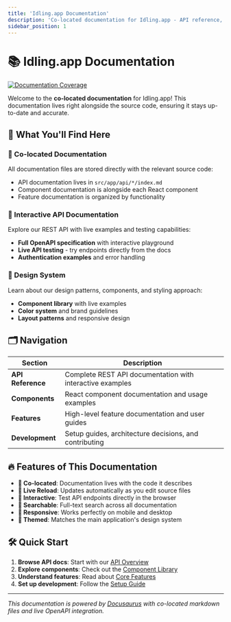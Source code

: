 ```yaml
---
title: 'Idling.app Documentation'
description: 'Co-located documentation for Idling.app - API reference, components, and development guides'
sidebar_position: 1
---
```


# 📚 Idling.app Documentation

[![Documentation Coverage](https://img.shields.io/badge/Documentation%20Coverage-1.8%25-red?style=flat&logo=gitbook&logoColor=white)](https://underwood-inc.github.io/idling.app__UI/)

Welcome to the **co-located documentation** for Idling.app! This documentation lives right alongside the source code, ensuring it stays up-to-date and accurate.

## 🚀 What You'll Find Here

### 📖 Co-located Documentation

All documentation files are stored directly with the relevant source code:

- API documentation lives in `src/app/api/*/index.md`
- Component documentation is alongside each React component
- Feature documentation is organized by functionality

### 🔌 Interactive API Documentation

Explore our REST API with live examples and testing capabilities:

- **Full OpenAPI specification** with interactive playground
- **Live API testing** - try endpoints directly from the docs
- **Authentication examples** and error handling

### 🎨 Design System

Learn about our design patterns, components, and styling approach:

- **Component library** with live examples
- **Color system** and brand guidelines
- **Layout patterns** and responsive design

## 🗂️ Navigation

| Section           | Description                                               |
| ----------------- | --------------------------------------------------------- |
| **API Reference** | Complete REST API documentation with interactive examples |
| **Components**    | React component documentation and usage examples          |
| **Features**      | High-level feature documentation and user guides          |
| **Development**   | Setup guides, architecture decisions, and contributing    |

## 🔥 Features of This Documentation

- **📍 Co-located**: Documentation lives with the code it describes
- **🔄 Live Reload**: Updates automatically as you edit source files
- **🧪 Interactive**: Test API endpoints directly in the browser
- **🎯 Searchable**: Full-text search across all documentation
- **📱 Responsive**: Works perfectly on mobile and desktop
- **🎨 Themed**: Matches the main application's design system

## 🛠️ Quick Start

1. **Browse API docs**: Start with our [API Overview](/docs/api)
2. **Explore components**: Check out the [Component Library](/docs/components)
3. **Understand features**: Read about [Core Features](/docs/features)
4. **Set up development**: Follow the [Setup Guide](/docs/development)

---

_This documentation is powered by [Docusaurus](https://docusaurus.io/) with co-located markdown files and live OpenAPI integration._
